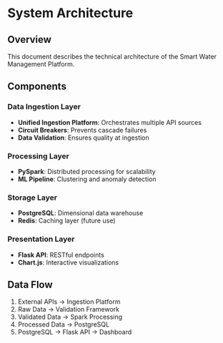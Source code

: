# System Architecture

## Overview
This document describes the technical architecture of the Smart Water Management Platform.

## Components

### Data Ingestion Layer
- **Unified Ingestion Platform**: Orchestrates multiple API sources
- **Circuit Breakers**: Prevents cascade failures
- **Data Validation**: Ensures quality at ingestion

### Processing Layer
- **PySpark**: Distributed processing for scalability
- **ML Pipeline**: Clustering and anomaly detection

### Storage Layer
- **PostgreSQL**: Dimensional data warehouse
- **Redis**: Caching layer (future use)

### Presentation Layer
- **Flask API**: RESTful endpoints
- **Chart.js**: Interactive visualizations

## Data Flow
1. External APIs → Ingestion Platform
2. Raw Data → Validation Framework
3. Validated Data → Spark Processing
4. Processed Data → PostgreSQL
5. PostgreSQL → Flask API → Dashboard